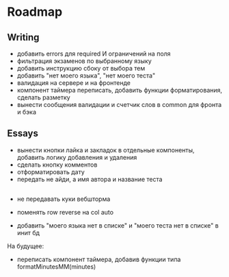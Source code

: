 # Roadmap

## Writing

- добавить errors для required И ограничений на поля
- фильтрация экзаменов по выбранному языку
- добавить инструкцию сбоку от выбора тем
- добавить "нет моего языка", "нет моего теста"
- валидация на сервере и на фронтенде
- компонент таймера переписать, добавить функции форматирования, сделать разметку
- вынести сообщения валидации и счетчик слов в common для фронта и бэка

## Essays

- вынести кнопки лайка и закладок в отдельные компоненты, добавить логику добавления и удаления
- сделать кнопку комментов
- отформатировать дату
- передать не айди, а имя автора и название теста

##

- не передавать куки вебшторма
- поменять row reverse на col auto

- добавить "моего языка нет в списке" и "моего теста нет в списке" в инит бд

На будущее:

- переписать компонент таймера, добавив функции типа formatMinutesMM(minutes)

